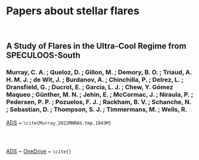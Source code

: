 # Papers about stellar flares

&nbsp;
&nbsp;

##  A Study of Flares in the Ultra-Cool Regime from SPECULOOS-South
###   Murray, C. A. ; Queloz, D. ; Gillon, M. ; Demory, B. O. ; Triaud, A. H. M. J. ; de Wit, J. ; Burdanov, A. ; Chinchilla, P. ; Delrez, L. ; Dransfield, G. ; Ducrot, E. ; Garcia, L. J. ; Chew, Y. Gómez Maqueo ; Günther, M. N. ; Jehin, E. ; McCormac, J. ; Niraula, P. ; Pedersen, P. P. ; Pozuelos, F. J. ; Rackham, B. V. ; Schanche, N. ; Sebastian, D. ; Thompson, S. J. ; Timmermans, M. ; Wells, R. 
[ADS](https://ui.adsabs.harvard.edu/abs/2022MNRAS.tmp.1043M/abstract) 
~ `\cite{Murray_2022MNRAS.tmp.1043M}`

&nbsp;

##  
###  
[ADS]() ~ 
[OneDrive]()
~ `\cite{}`
